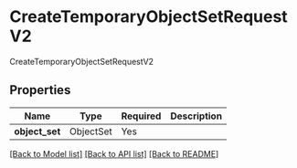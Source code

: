 # CreateTemporaryObjectSetRequestV2

CreateTemporaryObjectSetRequestV2

## Properties
| Name | Type | Required | Description |
| ------------ | ------------- | ------------- | ------------- |
**object_set** | ObjectSet | Yes |  |


[[Back to Model list]](../../../README.md#models-v2-link) [[Back to API list]](../../README.md#documentation-for-api-endpoints) [[Back to README]](../../README.md)
